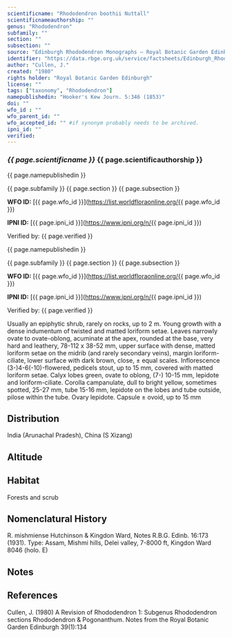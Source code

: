 ```yaml
---
scientificname: "Rhododendron boothii Nuttall"
scientificnameauthorship: ""
genus: "Rhododendron"
subfamily: ""
section: ""
subsection: ""
source: "Edinburgh Rhododendron Monographs – Royal Botanic Garden Edinburgh"
identifier: "https://data.rbge.org.uk/service/factsheets/Edinburgh_Rhododendron_Monographs.xhtml"
author: "Cullen, J."
created: "1980"
rights holder: "Royal Botanic Garden Edinburgh"
license: ""
tags: ["taxonomy", "Rhododendron"]
namepublishedin: "Hooker's Kew Journ. 5:346 (1853)"
doi: ""
wfo_id : ""
wfo_parent_id: ""
wfo_accepted_id: "" #if synonym probably needs to be archived.                      
ipni_id: ""
verified:
---
```

### _{{ page.scientificname }}_ {{ page.scientificauthorship }}
 {{ page.namepublishedin }}

{{ page.subfamily }} {{ page.section }} {{ page.subsection }}

**WFO ID:** [{{ page.wfo_id }}](https://list.worldfloraonline.org/{{ page.wfo_id }})

**IPNI ID:** [{{ page.ipni_id }}](https://www.ipni.org/n/{{ page.ipni_id }})

Verified by: {{ page.verified }}

 {{ page.namepublishedin }}

{{ page.subfamily }} {{ page.section }} {{ page.subsection }}

**WFO ID:** [{{ page.wfo_id }}](https://list.worldfloraonline.org/{{ page.wfo_id }})

**IPNI ID:** [{{ page.ipni_id }}](https://www.ipni.org/n/{{ page.ipni_id }})

Verified by: {{ page.verified }}



Usually an epiphytic shrub, rarely on rocks, up to 2 m. Young growth with a dense indumentum of twisted and matted loriform setae. Leaves narrowly ovate to ovate-oblong, acuminate at the apex, rounded at the base, very hard and leathery, 78-112 x 38-52 mm, upper surface with dense, matted loriform setae on the midrib (and rarely secondary veins), margin loriform-ciliate, lower surface with dark brown, close, ± equal scales. Inflorescence (3-)4-6(-10)-flowered, pedicels stout, up to 15 mm, covered with matted loriform setae. Calyx lobes green, ovate to oblong, (7-) 10-15 mm, lepidote and loriform-ciliate. Corolla campanulate, dull to bright yellow, sometimes spotted, 25-27 mm, tube 15-16 mm, lepidote on the lobes and tube outside, pilose within the tube. Ovary lepidote. Capsule ± ovoid, up to 15 mm

## Distribution
India (Arunachal Pradesh), China (S Xizang)

## Altitude


## Habitat
Forests and scrub

## Nomenclatural History
R. mishmiense Hutchinson & Kingdon Ward, Notes R.B.G. Edinb. 16:173 (1931). Type: Assam, Mishmi hills, Delei valley, 7-8000 ft, Kingdon Ward 8046 (holo. E)
                       
## Notes


## References

Cullen, J. (1980) A Revision of Rhododendron 1: Subgenus Rhododendron sections Rhododendron & Pogonanthum. Notes from the Royal Botanic Garden Edinburgh 39(1):134
